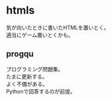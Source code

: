 # htmls
気が向いたときに書いたHTMLを置いとく。  
適当にゲーム置いとくかも。
## progqu
プログラミング問題集。  
たまに更新する。  
よく不備がある。  
Pythonで回答するのが前提。
